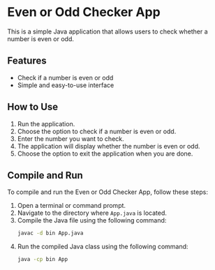 # Even or Odd Checker App

This is a simple Java application that allows users to check whether a number is even or odd.

## Features

- Check if a number is even or odd
- Simple and easy-to-use interface

## How to Use

1. Run the application.
2. Choose the option to check if a number is even or odd.
3. Enter the number you want to check.
4. The application will display whether the number is even or odd.
5. Choose the option to exit the application when you are done.

## Compile and Run

To compile and run the Even or Odd Checker App, follow these steps:

1. Open a terminal or command prompt.
2. Navigate to the directory where `App.java` is located.
3. Compile the Java file using the following command:
   ```sh
   javac -d bin App.java
   ```
4. Run the compiled Java class using the following command:
   ```sh
   java -cp bin App
   ```
